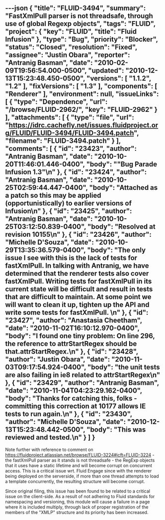 ---json
{
  "title": "FLUID-3494",
  "summary": "FastXmlPull parser is not threadsafe, through use of global Regexp objects",
  "tags": "FLUID",
  "project": {
    "key": "FLUID",
    "title": "Fluid Infusion"
  },
  "type": "Bug",
  "priority": "Blocker",
  "status": "Closed",
  "resolution": "Fixed",
  "assignee": "Justin Obara",
  "reporter": "Antranig Basman",
  "date": "2010-02-09T19:56:54.000-0500",
  "updated": "2010-12-13T15:23:48.450-0500",
  "versions": [
    "1.1.2",
    "1.2"
  ],
  "fixVersions": [
    "1.3"
  ],
  "components": [
    "Renderer"
  ],
  "environment": null,
  "issueLinks": [
    {
      "type": "Dependence",
      "url": "/browse/FLUID-2962/",
      "key": "FLUID-2962"
    }
  ],
  "attachments": [
    {
      "type": "file",
      "url": "https://idrc.cachefly.net/issues.fluidproject.org/FLUID/FLUID-3494/FLUID-3494.patch",
      "filename": "FLUID-3494.patch"
    }
  ],
  "comments": [
    {
      "id": "23423",
      "author": "Antranig Basman",
      "date": "2010-10-20T11:46:01.446-0400",
      "body": "\"Bug Parade Infusion 1.3\"\n"
    },
    {
      "id": "23424",
      "author": "Antranig Basman",
      "date": "2010-10-25T02:59:44.447-0400",
      "body": "Attached as a patch so this may be applied (opportunistically) to earlier versions of Infusion\n"
    },
    {
      "id": "23425",
      "author": "Antranig Basman",
      "date": "2010-10-25T03:12:50.839-0400",
      "body": "Resolved at revision 10155\n"
    },
    {
      "id": "23426",
      "author": "Michelle D'Souza",
      "date": "2010-10-29T13:35:36.579-0400",
      "body": "The only issue I see with this is the lack of tests for fastXmlPull. In talking with Antranig, we have determined that the renderer tests also cover fastXmlPull. Writing tests for fastXmlPull in its current state will be difficult and result in tests that are difficult to maintain. At some point we will want to clean it up, tighten up the API and write some tests for fastXmlPull.&#x20;\n"
    },
    {
      "id": "23427",
      "author": "Anastasia Cheetham",
      "date": "2010-11-02T16:10:12.970-0400",
      "body": "I found one tiny problem: On line 296, the reference to attrStartRegex should be that.attrStartRegex.\n"
    },
    {
      "id": "23428",
      "author": "Justin Obara",
      "date": "2010-11-03T09:17:54.924-0400",
      "body": "the unit tests are also failing in ie8 related to attrStartRegex\n"
    },
    {
      "id": "23429",
      "author": "Antranig Basman",
      "date": "2010-11-04T04:23:29.162-0400",
      "body": "Thanks for catching this, folks - committing this correction at 10177 allows IE tests to run again.\n"
    },
    {
      "id": "23430",
      "author": "Michelle D'Souza",
      "date": "2010-12-13T15:23:48.442-0500",
      "body": "This was reviewed and tested.\n"
    }
  ]
}
---
Note further with reference to comment on <https://fluidproject.atlassian.net/browse/FLUID-3224#icft=FLUID-3224> - the fastXmlPull parser as it stands is not threadsafe - the RegExp objects that it uses have a static lifetime and will become corrupt on concurrent access. This is a critical issue wrt. Fluid Engage since with the renderer being deployed on the serverside, if more than one thread attempts to load a template concurrently, the resulting structure will become corrupt.

Since original filing, this issue has been found to be related to a critical issue on the client-side. As a result of not adhering to Fluid standards for namespacing and versioning, this module will cause a failure in a page where it is included multiply, through lack of proper registration of the members of the "XMLP" structure and its priority has been increased.

        